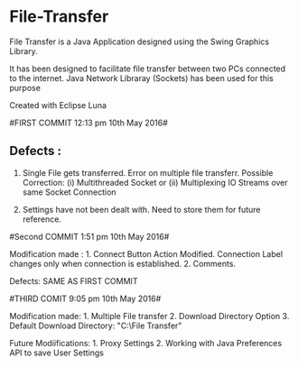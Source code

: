 # File-Transfer

File Transfer is a Java Application designed using the Swing Graphics Library.

It has been designed to facilitate file transfer between two PCs connected to the internet. 
Java Network Libraray (Sockets) has been used for this purpose

Created with Eclipse Luna 


#FIRST COMMIT 12:13 pm  10th May 2016#

Defects :
---------
1. Single File gets transferred. Error on multiple file transferr. 
	Possible Correction: (i)  Multithreaded Socket or 
						 (ii) Multiplexing IO Streams over same Socket Connection

2. Settings have not been dealt with. Need to store them for future reference.

#Second COMMIT 1:51 pm 10th May 2016#
 
Modification made : 1. Connect Button Action Modified. Connection Label changes
  						only when connection is established.
  					 2. Comments.

Defects: SAME AS FIRST COMMIT

#THIRD COMIT 9:05 pm 10th May 2016#

Modification made: 1. Multiple File transfer
				   2. Download Directory Option
				   3. Default Download Directory: "C:\File Transfer\"

Future Modiifications: 1. Proxy Settings
					   2. Working with Java Preferences API to save User Settings
